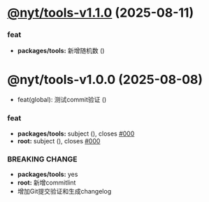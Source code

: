 # [@nyt/tools-v1.1.0](https://github.com/niyuhang12138/jdx-manage/compare/@nyt/tools-v1.0.0...@nyt/tools-v1.1.0) (2025-08-11)


### feat

* **packages/tools:** 新增随机数 ([](https://github.com/niyuhang12138/jdx-manage/commit/9e0fb20ffe439a288b786e5fb451fe896380d7ee))

# @nyt/tools-v1.0.0 (2025-08-08)


* feat(global): 测试commit验证 ([](https://github.com/niyuhang12138/jdx-manage/commit/5f8c1261f7f06eae616e3089a6f28eaa2399402d))


### feat

* **packages/tools:** subject ([](https://github.com/niyuhang12138/jdx-manage/commit/0bbbbe24712b76ecf6083b82b3814807ad66aae0)), closes [#000](https://github.com/niyuhang12138/jdx-manage/issues/000)
* **root:** subject ([](https://github.com/niyuhang12138/jdx-manage/commit/1965315ddeabe2321056aa34b5c3d19d13dda1d3)), closes [#000](https://github.com/niyuhang12138/jdx-manage/issues/000)


### BREAKING CHANGE

* **packages/tools:** yes
* **root:** 新增commitlint
* 增加Git提交验证和生成changelog
